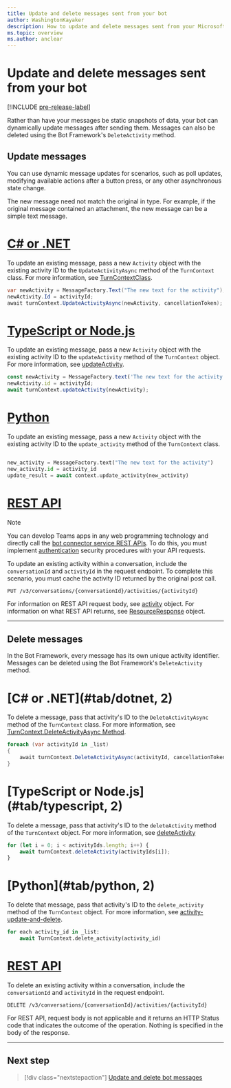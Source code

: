 ```yaml
---
title: Update and delete messages sent from your bot
author: WashingtonKayaker
description: How to update and delete messages sent from your Microsoft Teams bot
ms.topic: overview
ms.author: anclear
---
```


# Update and delete messages sent from your bot

[!INCLUDE [pre-release-label](~/includes/v4-to-v3-pointer-bots.md)]

Rather than have your messages be static snapshots of data, your bot can dynamically update messages after sending them. Messages can also be deleted using the Bot Framework's `DeleteActivity` method.

## Update messages

You can use dynamic message updates for scenarios, such as poll updates, modifying available actions after a button press, or any other asynchronous state change.

The new message need not match the original in type. For example, if the original message contained an attachment, the new message can be a simple text message.

# [C# or .NET](#tab/dotnet)

To update an existing message, pass a new `Activity` object with the existing activity ID to the `UpdateActivityAsync` method of the `TurnContext` class. For more information, see [TurnContextClass](/dotnet/api/microsoft.bot.builder.turncontext?view=botbuilder-dotnet-stable&preserve-view=true).

```csharp
var newActivity = MessageFactory.Text("The new text for the activity");
newActivity.Id = activityId;
await turnContext.UpdateActivityAsync(newActivity, cancellationToken);
```

# [TypeScript or Node.js](#tab/typescript)

To update an existing message, pass a new `Activity` object with the existing activity ID to the `updateActivity` method of the `TurnContext` object. For more information, see [updateActivity](/javascript/api/botbuilder-core/turncontext?view=botbuilder-ts-latest#updateactivity-partial-activity--&preserve-view=true).

```typescript
const newActivity = MessageFactory.text('The new text for the activity');
newActivity.id = activityId;
await turnContext.updateActivity(newActivity);
```

# [Python](#tab/python)

To update an existing message, pass a new `Activity` object with the existing activity ID to the `update_activity` method of the `TurnContext` class.

```python

new_activity = MessageFactory.text("The new text for the activity")
new_activity.id = activity_id
update_result = await context.update_activity(new_activity)

```

# [REST API](#tab/rest)

> [!NOTE]
> You can develop Teams apps in any web programming technology and directly call the [bot connector service REST APIs](/azure/bot-service/rest-api/bot-framework-rest-connector-api-reference?view=azure-bot-service-4.0&preserve-view=true). To do this, you must implement [authentication](/azure/bot-service/rest-api/bot-framework-rest-connector-authentication?view=azure-bot-service-4.0&preserve-view=true) security procedures with your API requests.

To update an existing activity within a conversation, include the `conversationId` and `activityId` in the request endpoint. To complete this scenario, you must cache the activity ID returned by the original post call.

```http
PUT /v3/conversations/{conversationId}/activities/{activityId}
```

For information on REST API request body, see [activity](/azure/bot-service/rest-api/bot-framework-rest-connector-api-reference?view=azure-bot-service-4.0#activity-object&preserve-view=true) object. For information on what REST API returns, see [ResourceResponse](/azure/bot-service/rest-api/bot-framework-rest-connector-api-reference?view=azure-bot-service-4.0#resourceresponse-object&preserve-view=true) object.

---

## Delete messages

In the Bot Framework, every message has its own unique activity identifier. Messages can be deleted using the Bot Framework's `DeleteActivity` method.

# [C# or .NET](#tab/dotnet, 2)

To delete a message, pass that activity's ID to the `DeleteActivityAsync` method of the `TurnContext` class. For more information, see [TurnContext.DeleteActivityAsync Method](/dotnet/api/microsoft.bot.builder.turncontext.deleteactivityasync?view=botbuilder-dotnet-stable&preserve-view=true).

```csharp
foreach (var activityId in _list)
{
    await turnContext.DeleteActivityAsync(activityId, cancellationToken);
}
```

# [TypeScript or Node.js](#tab/typescript, 2)

To delete a message, pass that activity's ID to the `deleteActivity` method of the `TurnContext` object. For more information, see [deleteActivity](/javascript/api/botbuilder-core/turncontext?view=botbuilder-ts-latest#deleteactivity-string---partial-conversationreference--&preserve-view=true)

```typescript
for (let i = 0; i < activityIds.length; i++) {
    await turnContext.deleteActivity(activityIds[i]);
}
```

# [Python](#tab/python, 2)

To delete that message, pass that activity's ID to the `delete_activity` method of the `TurnContext` object. For more information, see [activity-update-and-delete](https://github.com/microsoft/botbuilder-python/blob/c04ecacb22c1f4b43a671fe2f1e4782218391975/tests/teams/scenarios/activity-update-and-delete/bots/activity_update_and_delete_bot.py).

```python
for each activity_id in _list:
    await TurnContext.delete_activity(activity_id)
```

# [REST API](#tab/rest)

 To delete an existing activity within a conversation, include the `conversationId` and `activityId` in the request endpoint.

```http
DELETE /v3/conversations/{conversationId}/activities/{activityId}
```

For REST API, request body is not applicable and it returns an HTTP Status code that indicates the outcome of the operation. Nothing is specified in the body of the response.

---

## Next step

> [!div class="nextstepaction"]
> [Update and delete bot messages](~/bots/how-to/get-teams-context.md)
